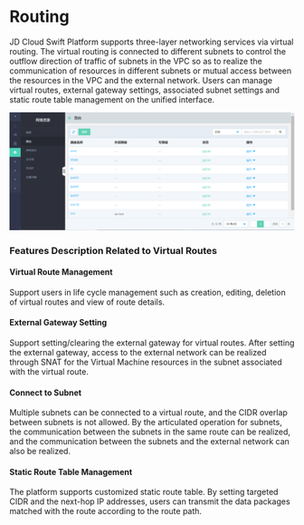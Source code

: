 # Routing

JD Cloud Swift Platform supports three-layer networking services via virtual routing. The virtual routing is connected to different subnets to control the outflow direction of traffic of subnets in the VPC so as to realize the communication of resources in different subnets or mutual access between the resources in the VPC and the external network. Users can manage virtual routes, external gateway settings, associated subnet settings and static route table management on the unified interface.

![Routers-1](../../../../../image/JD-Cloud-Swift/Routers-1.png)

### Features Description Related to Virtual Routes

#### Virtual Route Management
Support users in life cycle management such as creation, editing, deletion of virtual routes and view of route details.

#### External Gateway Setting
Support setting/clearing the external gateway for virtual routes. After setting the external gateway, access to the external network can be realized through SNAT for the Virtual Machine resources in the subnet associated with the virtual route.

#### Connect to Subnet
Multiple subnets can be connected to a virtual route, and the CIDR overlap between subnets is not allowed. By the articulated operation for subnets, the communication between the subnets in the same route can be realized, and the communication between the subnets and the external network can also be realized.

#### Static Route Table Management
The platform supports customized static route table. By setting targeted CIDR and the next-hop IP addresses, users can transmit the data packages matched with the route according to the route path.

